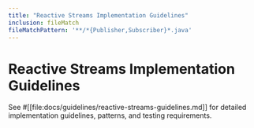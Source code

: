 ```yaml
---
title: "Reactive Streams Implementation Guidelines"
inclusion: fileMatch
fileMatchPattern: '**/*{Publisher,Subscriber}*.java'
---
```


# Reactive Streams Implementation Guidelines

See #[[file:docs/guidelines/reactive-streams-guidelines.md]] for detailed implementation guidelines, patterns, and testing requirements.